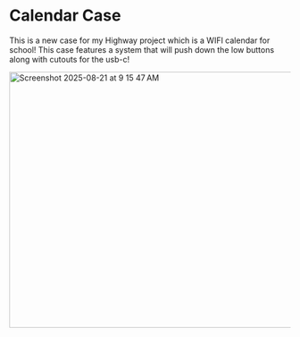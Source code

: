 # Calendar Case

This is a new case for my Highway project which is a WIFI calendar for school! This case features a system that will push down the low buttons along with cutouts for the usb-c!

<img width="516" height="458" alt="Screenshot 2025-08-21 at 9 15 47 AM" src="https://github.com/user-attachments/assets/733539e9-d546-4e8f-8861-1f73681bed64" />
